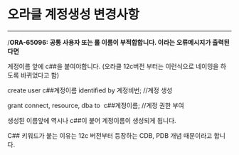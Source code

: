 # 오라클 계정생성 변경사항

---

/**ORA-65096: 공통 사용자 또는 롤 이름이 부적합합니다. 이라는 오류메시지가 출력된다면**

계정이름 앞에 c##을 붙여야합니다. (오라클 12c버전 부터는 이런식으로 네이밍을 하도록 바뀌었다고 함)


create user c##계정이름 identified by 계정비번; //계정 생성

grant connect, resource, dba to  c##계정이름; //계정 권한 부여


생성된 이름앞에 역시나 c##이 붙어 계정이름이 생성되게 됩니다.

C## 키워드가 붙는 이유는 12c 버전부터 등장하는 CDB, PDB 개념 때문이라고 합니다.
